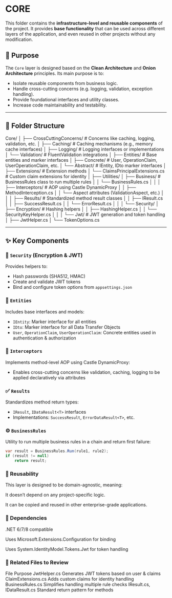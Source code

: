 # CORE

This folder contains the **infrastructure-level and reusable components** of the project. It provides **base functionality** that can be used across different layers of the application, and even reused in other projects without any modification.

## 🧱 Purpose

The `Core` layer is designed based on the **Clean Architecture** and **Onion Architecture** principles. Its main purpose is to:
- Isolate reusable components from business logic.
- Handle cross-cutting concerns (e.g. logging, validation, exception handling).
- Provide foundational interfaces and utility classes.
- Increase code maintainability and testability.

---

## 📁 Folder Structure

Core/
│
├── CrossCuttingConcerns/ # Concerns like caching, logging, validation, etc.
│ ├── Caching/ # Caching mechanisms (e.g., memory cache interfaces)
│ ├── Logging/ # Logging interfaces or implementations
│ └── Validation/ # FluentValidation integrations
│
├── Entities/ # Base entities and marker interfaces
│ ├── Concrete/ # User, OperationClaim, UserOperationClaim, etc.
│ └── Abstract/ # IEntity, IDto marker interfaces
│
├── Extensions/ # Extension methods
│ └── ClaimsPrincipalExtensions.cs # Custom claim extensions for identity
│
├── Utilities/
│ ├── Business/ # BusinessRules class to run multiple rules
│ │ └── BusinessRules.cs
│ │
│ ├── Interceptors/ # AOP using Castle DynamicProxy
│ │ ├── MethodInterception.cs
│ │ └── Aspect attributes (ValidationAspect, etc.)
│ │
│ ├── Results/ # Standardized method result classes
│ │ ├── IResult.cs
│ │ ├── SuccessResult.cs
│ │ └── ErrorResult.cs
│ │
│ └── Security/
│ ├── Encryption/ # Hashing helpers
│ │ ├── HashingHelper.cs
│ │ └── SecurityKeyHelper.cs
│ │
│ └── Jwt/ # JWT generation and token handling
│ ├── JwtHelper.cs
│ └── TokenOptions.cs


---

## ✨ Key Components

### 🔐 `Security` (Encryption & JWT)
Provides helpers to:
- Hash passwords (SHA512, HMAC)
- Create and validate JWT tokens
- Bind and configure token options from `appsettings.json`

### 🧩 `Entities`
Includes base interfaces and models:
- `IEntity`: Marker interface for all entities
- `IDto`: Marker interface for all Data Transfer Objects
- `User`, `OperationClaim`, `UserOperationClaim`: Concrete entities used in authentication & authorization

### 🔁 `Interceptors`
Implements method-level AOP using Castle DynamicProxy:
- Enables cross-cutting concerns like validation, caching, logging to be applied declaratively via attributes

### ✅ `Results`
Standardizes method return types:
- `IResult`, `IDataResult<T>` interfaces
- Implementations: `SuccessResult`, `ErrorDataResult<T>`, etc.

### ⚙️ `BusinessRules`
Utility to run multiple business rules in a chain and return first failure:
```csharp
var result = BusinessRules.Run(rule1, rule2);
if (result != null)
    return result; 
```
### 🧪 Reusability
This layer is designed to be domain-agnostic, meaning:

It doesn’t depend on any project-specific logic.

It can be copied and reused in other enterprise-grade applications.

### 📌 Dependencies
.NET 6/7/8 compatible

Uses Microsoft.Extensions.Configuration for binding

Uses System.IdentityModel.Tokens.Jwt for token handling

### 📄 Related Files to Review
File	Purpose
JwtHelper.cs	Generates JWT tokens based on user & claims
ClaimExtensions.cs	Adds custom claims for identity handling
BusinessRules.cs	Simplifies handling multiple rule checks
IResult.cs, IDataResult<T>.cs	Standard return pattern for methods


